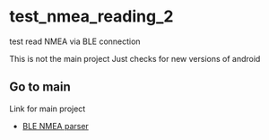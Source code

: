# test_nmea_reading_2

test read NMEA via BLE connection

This is not the main project 
Just checks for new versions of android

## Go to main 

Link for main project

- [BLE NMEA parser](https://github.com/Udj13/test_nmea_readingb)
